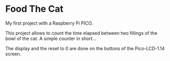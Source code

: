 # Food The Cat

My first project with a Raspberry Pi PICO.

This project allows to count the time elapsed between two fillings of the bowl of the cat. A simple counter in short...

The display and the reset to 0 are done on the buttons of the Pico-LCD-1.14 screen.
